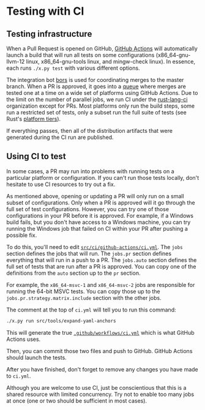 # Testing with CI

## Testing infrastructure

When a Pull Request is opened on GitHub, [GitHub Actions] will automatically
launch a build that will run all tests on some configurations
(x86_64-gnu-llvm-12 linux, x86_64-gnu-tools linux, and mingw-check linux).
In essence, each runs `./x.py test` with various different options.

The integration bot [bors] is used for coordinating merges to the master branch.
When a PR is approved, it goes into a [queue] where merges are tested one at a
time on a wide set of platforms using GitHub Actions. Due to the limit on the
number of parallel jobs, we run CI under the [rust-lang-ci] organization except
for PRs.
Most platforms only run the build steps, some run a restricted set of tests,
only a subset run the full suite of tests (see Rust's [platform tiers]).

If everything passes, then all of the distribution artifacts that were
generated during the CI run are published.

[GitHub Actions]: https://github.com/rust-lang/rust/actions
[rust-lang-ci]: https://github.com/rust-lang-ci/rust/actions
[bors]: https://github.com/servo/homu
[queue]: https://bors.rust-lang.org/queue/rust
[platform tiers]: https://forge.rust-lang.org/release/platform-support.html#rust-platform-support

## Using CI to test

In some cases, a PR may run into problems with running tests on a particular
platform or configuration.
If you can't run those tests locally, don't hesitate to use CI resources to
try out a fix.

As mentioned above, opening or updating a PR will only run on a small subset
of configurations.
Only when a PR is approved will it go through the full set of test configurations.
However, you can try one of those configurations in your PR before it is approved.
For example, if a Windows build fails, but you don't have access to a Windows
machine, you can try running the Windows job that failed on CI within your PR
after pushing a possible fix.

To do this, you'll need to edit [`src/ci/github-actions/ci.yml`].
The `jobs` section defines the jobs that will run.
The `jobs.pr` section defines everything that will run in a push to a PR.
The `jobs.auto` section defines the full set of tests that are run after a PR is approved.
You can copy one of the definitions from the `auto` section up to the `pr` section.

For example, the `x86_64-msvc-1` and `x86_64-msvc-2` jobs are responsible for
running the 64-bit MSVC tests.
You can copy those up to the `jobs.pr.strategy.matrix.include` section with
the other jobs.

The comment at the top of `ci.yml` will tell you to run this command:

```sh
./x.py run src/tools/expand-yaml-anchors
````

This will generate the true [`.github/workflows/ci.yml`] which is what GitHub
Actions uses.

Then, you can commit those two files and push to GitHub.
GitHub Actions should launch the tests.

After you have finished, don't forget to remove any changes you have made to `ci.yml`.

Although you are welcome to use CI, just be conscientious that this is a shared
resource with limited concurrency.
Try not to enable too many jobs at once (one or two should be sufficient in
most cases).

[`src/ci/github-actions/ci.yml`]: https://github.com/rust-lang/rust/blob/master/src/ci/github-actions/ci.yml
[`.github/workflows/ci.yml`]: https://github.com/rust-lang/rust/blob/master/.github/workflows/ci.yml#L1
